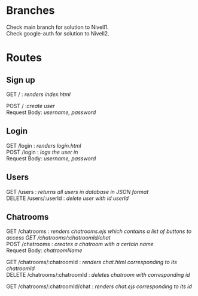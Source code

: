 # Branches
Check main branch for solution to Nivell1.<br>
Check google-auth for solution to Nivell2.

# Routes
## Sign up
GET / :  _renders index.html_<br>

POST / :_create user_<br>
Request Body: _username, password_

## Login
GET /login : _renders login.html_<br>
POST /login : _logs the user in_<br>
Request Body: _username, password_

## Users
GET /users : _returns all users in database in JSON format_<br>
DELETE /users/:userId : _delete user with id userId_

## Chatrooms
GET /chatrooms : _renders chatrooms.ejs which contains a list of buttons to access GET /chatrooms/:chatroomId/chat_<br>
POST /chatrooms : _creates a chatroom with a certain name_<br>
Request Body: _chatroomName_

GET /chatrooms/:chatroomId : _renders chat.html corresponding to its chatroomId_<br>
DELETE /chatrooms/:chatroomId : _deletes chatroom with corresponding id_

GET /chatrooms/:chatroomId/chat : _renders chat.ejs corresponding to its id_
